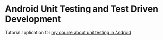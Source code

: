 # Android Unit Testing and Test Driven Development

Tutorial application for [my course about unit testing in Android](https://go.techyourchance.com/android-unit-testing-course-github)

#
#

